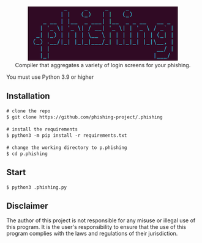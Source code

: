 <p align=center>
  <br>
  <a href="" target="_blank"><img src="./images/logo.png"/></a>
  <br>
  <span>Compiler that aggregates a variety of login screens for your phishing.</span>
  <br>
</p>

You must use Python 3.9 or higher

## Installation

```console
# clone the repo
$ git clone https://github.com/phishing-project/.phishing

# install the requirements
$ python3 -m pip install -r requirements.txt

# change the working directory to p.phishing
$ cd p.phishing
```


## Start

```console
$ python3 .phishing.py
```

## Disclaimer
The author of this project is not responsible for any misuse or illegal use of this program. It is the user's responsibility to ensure that the use of this program complies with the laws and regulations of their jurisdiction.